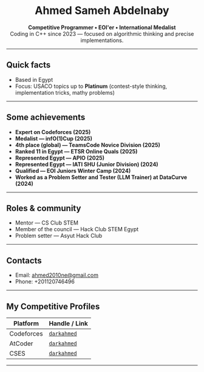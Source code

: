 <h1 align="center">Ahmed Sameh Abdelnaby</h1>
<p align="center">
  <strong>Competitive Programmer • EOI'er • International Medalist</strong><br>
  Coding in C++ since 2023 — focused on algorithmic thinking and precise implementations.
</p>

---

## Quick facts
- Based in Egypt  
- Focus: USACO topics up to **Platinum** (contest-style thinking, implementation tricks, mathy problems)  

---

## Some achievements
- **Expert on Codeforces (2025)**  
- **Medalist — infO(1)Cup (2025)**  
- **4th place (global) — TeamsCode Novice Division (2025)**  
- **Ranked 11 in Egypt — ETSR Online Quals (2025)**  
- **Represented Egypt — APIO (2025)**  
- **Represented Egypt — IATI SHU (Junior Division) (2024)**  
- **Qualified — EOI Juniors Winter Camp (2024)**  
- **Worked as a Problem Setter and Tester (LLM Trainer) at DataCurve (2024)**

---

## Roles & community
- Mentor — CS Club STEM  
- Member of the council — Hack Club STEM Egypt
- Problem setter — Asyut Hack Club

---

## Contacts
- Email: ahmed2010ne@gmail.com  
- Phone: +201120746496

---

## My Competitive Profiles
| Platform   | Handle / Link |
|------------|---------------|
| Codeforces | [`darkahmed`](https://codeforces.com/profile/darkahmed) |
| AtCoder    | [`darkahmed`](https://atcoder.jp/users/darkahmed) |
| CSES       | [`darkahmed`](https://cses.fi/user/221260) |

---
